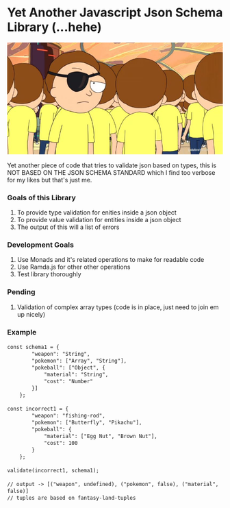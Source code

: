 # Yet Another Javascript Json Schema Library (...hehe)

![rickandmorty](https://github.com/functor-soup/yajjsl/raw/master/pic/rickandmorty.jpg)

Yet another piece of code that tries to validate json based on types,
this is NOT BASED ON THE JSON SCHEMA STANDARD which I find too verbose for my likes
but that's just me.

### Goals of this Library

1. To provide type validation for enities inside a json object
2. To provide value validation for entities inside a json object
3. The output of this will a list of errors 

### Development Goals

1. Use Monads and it's related operations  to make for readable code
2. Use Ramda.js for other other operations
3. Test library thoroughly

### Pending

1. Validation of complex array types (code is in place, just need to join em up nicely)


### Example


```
const schema1 = {
        "weapon": "String",
        "pokemon": ["Array", "String"],
        "pokeball": ["Object", {
            "material": "String",
            "cost": "Number"
        }]
    };

const incorrect1 = {
        "weapon": "fishing-rod",
        "pokemon": ["Butterfly", "Pikachu"],
        "pokeball": {
            "material": ["Egg Nut", "Brown Nut"],
            "cost": 100
        }
    };

validate(incorrect1, schema1);

// output -> [("weapon", undefined), ("pokemon", false), ("material", false)] 
// tuples are based on fantasy-land-tuples

```

